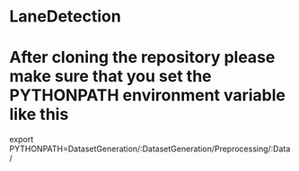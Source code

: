 # LaneDetection

# After cloning the repository please make sure that you set the PYTHONPATH environment variable like this
export PYTHONPATH=DatasetGeneration/:DatasetGeneration/Preprocessing/:Data/